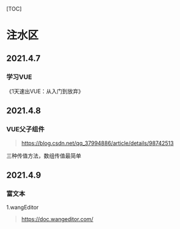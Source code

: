 [TOC]

# 注水区

## 2021.4.7

### 学习VUE

《1天速出VUE：从入门到放弃》

## 2021.4.8

### VUE父子组件

> https://blog.csdn.net/qq_37994886/article/details/98742513

三种传值方法，数组传值最简单

## 2021.4.9

### 富文本

1.wangEditor 

> https://doc.wangeditor.com/

